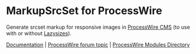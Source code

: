 # MarkupSrcSet for ProcessWire

Generate srcset markup for responsive images in [ProcessWire CMS](http://processwire.com/) (to use with or without [Lazysizes](https://github.com/aFarkas/Lazysizes)).

[Documentation](https://github.com/rolandtoth/MarkupSrcSet/wiki/Documentation) | [ProcessWire forum topic](https://processwire.com/talk/topic/12981-markupsrcset/) | [ProcessWire Modules Directory](http://modules.processwire.com/modules/markup-src-set/)
